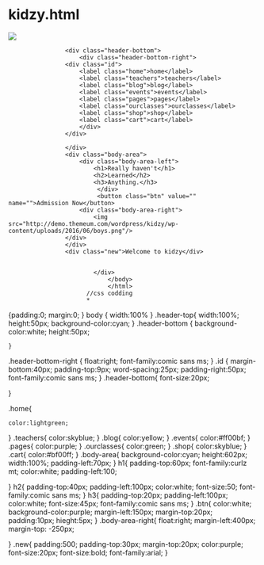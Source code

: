 # kidzy.html
<html>
    <head>
        <title>kidzy</title>
        </head>
        <body>
            <div class="main">
            <div class="header-top">
                <div class="image">
                    <img src="http://demo.themeum.com/wordpress/kidzy/wp-content/themes/kidzy/images/logo.png"/>
                </div>
            </div>
        
                    <div class="header-bottom">
                        <div class="header-bottom-right">
                    <div class="id">
                        <label class="home">home</label>
                        <label class="teachers">teachers</label>
                        <label class="blog">blog</label>
                        <label class="events">events</label>
                        <label class="pages">pages</label>
                        <label class="ourclasses">ourclasses</label>
                        <label class="shop">shop</label>
                        <label class="cart">cart</label>
                        </div>
                    </div>
                        
                    </div>
                    <div class="body-area">
                        <div class="body-area-left">
                            <h1>Really haven't</h1>
                            <h2>Learned</h2>
                            <h3>Anything.</h3>
                             </div>
                             <button class="btn" value="" name="">Admission Now</button>
                        <div class="body-area-right">
                            <img src="http://demo.themeum.com/wordpress/kidzy/wp-content/uploads/2016/06/boys.png"/>
                    </div>
                    </div>
                    <div class="new">Welcome to kidzy</div>
                    
                    
                            </div>
                                </body>
                                </html>
                          //css codding 
                          *
{padding:0;
margin:0;
}
body
{
    width:100%
    }
.header-top{
    width:100%;
    height:50px;
    background-color:cyan;
}
    .header-bottom
    {
        background-color:white;
        height:50px;
        
    }
.header-bottom-right
{
float:right;
    font-family:comic sans ms;
}
.id
{
    margin-bottom:40px;
    padding-top:9px;
    word-spacing:25px;
    padding-right:50px;
    font-family:comic sans ms;
}
.header-bottom{
    font-size:20px;
    
}

.home{

    color:lightgreen;

}
.teachers{
    color:skyblue;
}
.blog{
    color:yellow;
}
.events{
    color:#ff00bf;
}
.pages{
    color:purple;
}
.ourclasses{
    color:green;
}
.shop{
    color:skyblue;
}
.cart{
    color:#bf00ff;
}
.body-area{
   background-color:cyan;
    height:602px;
    width:100%;
    padding-left:70px;
}
h1{
    padding-top:60px;
    font-family:curlz mt;
    color:white;
    padding-left:100;
    
    
}
h2{
    padding-top:40px;
    padding-left:100px;
    color:white;
    font-size:50;
    font-family:comic sans ms;
}
h3{
    padding-top:20px;
    padding-left:100px;
    color:white;
    font-size:45px;
    font-family:comic sans ms;
}
.btn{
    color:white;
    background-color:purple;
    margin-left:150px;
    margin-top:20px;
    padding:10px;
    hieght:5px;
}
.body-area-right{
    float:right;
   margin-left:400px; 
   margin-top: -250px;

}
.new{
    padding:500;
    padding-top:30px;
    margin-top:20px;
    color:purple;
    font-size:20px;
    font-size:bold;
    font-family:arial;
}
           
